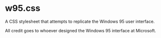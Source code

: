 # w95.css

A CSS stylesheet that attempts to replicate the Windows 95 user interface.

All credit goes to whoever designed the Windows 95 interface at Microsoft.
